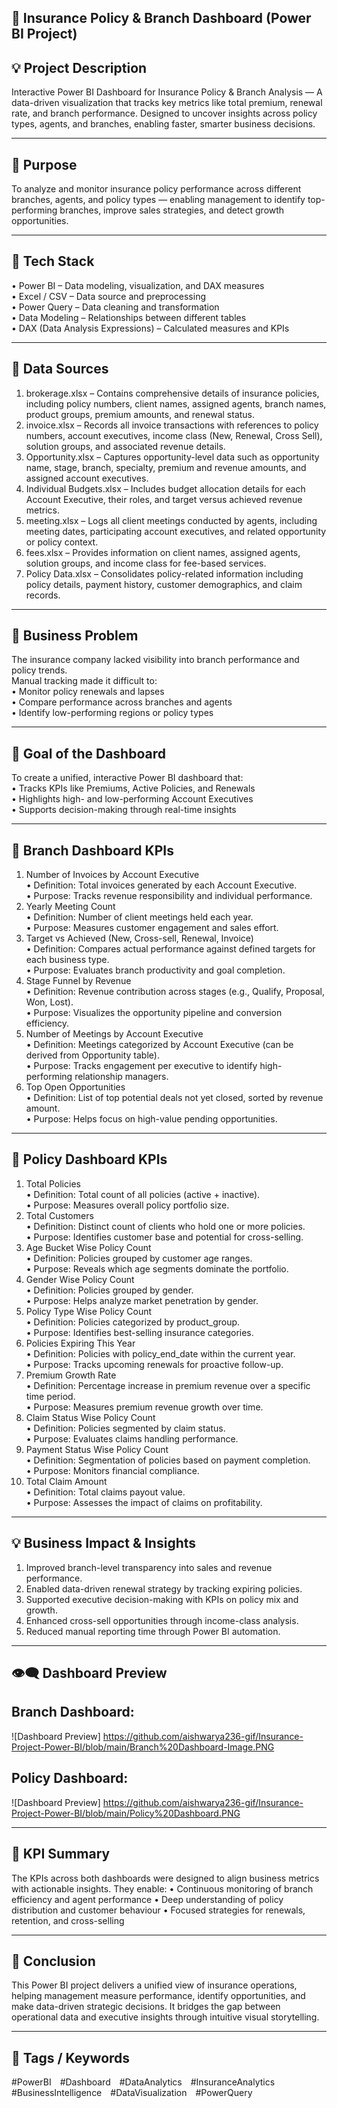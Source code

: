 ## 🧾 Insurance Policy & Branch Dashboard (Power BI Project)

## 💡 Project Description
Interactive Power BI Dashboard for Insurance Policy & Branch Analysis — A data-driven visualization that tracks key metrics like total premium, renewal rate, and branch performance. Designed to uncover insights across policy types, agents, and branches, enabling faster, smarter business decisions.
________________________________________
## 🎯 Purpose
To analyze and monitor insurance policy performance across different branches, agents, and policy types — enabling management to identify top-performing branches, improve sales strategies, and detect growth opportunities.
________________________________________
## 🧰 Tech Stack  
•	  Power BI – Data modeling, visualization, and DAX measures  
•	  Excel / CSV – Data source and preprocessing  
•	  Power Query – Data cleaning and transformation  
•	  Data Modeling – Relationships between different tables  
•	  DAX (Data Analysis Expressions) – Calculated measures and KPIs  
________________________________________
## 📂 Data Sources  
1.	brokerage.xlsx – Contains comprehensive details of insurance policies, including policy numbers, client names, assigned agents, branch names, product groups, premium amounts, and renewal status.  
2.	invoice.xlsx – Records all invoice transactions with references to policy numbers, account executives, income class (New, Renewal, Cross Sell), solution groups, and associated revenue details.  
3.	Opportunity.xlsx – Captures opportunity-level data such as opportunity name, stage, branch, specialty, premium and revenue amounts, and assigned account executives.  
4.	Individual Budgets.xlsx – Includes budget allocation details for each Account Executive, their roles, and target versus achieved revenue metrics.  
5.	meeting.xlsx – Logs all client meetings conducted by agents, including meeting dates, participating account executives, and related opportunity or policy context.  
6.	fees.xlsx – Provides information on client names, assigned agents, solution groups, and income class for fee-based services.  
7.	Policy Data.xlsx – Consolidates policy-related information including policy details, payment history, customer demographics, and claim records.  
________________________________________
## 💼 Business Problem  
The insurance company lacked visibility into branch performance and policy trends.  
Manual tracking made it difficult to:  
•  	Monitor policy renewals and lapses  
•  	Compare performance across branches and agents  
•	  Identify low-performing regions or policy types  
________________________________________
## 🎯 Goal of the Dashboard  
To create a unified, interactive Power BI dashboard that:  
•	Tracks KPIs like Premiums, Active Policies, and Renewals  
•	Highlights high- and low-performing Account Executives  
•	Supports decision-making through real-time insights  
________________________________________
## 🧩 Branch Dashboard KPIs  
1.	Number of Invoices by Account Executive  
•	Definition: Total invoices generated by each Account Executive.  
•	Purpose: Tracks revenue responsibility and individual performance.  
2.	Yearly Meeting Count  
•	Definition: Number of client meetings held each year.  
•	Purpose: Measures customer engagement and sales effort.  
3.	Target vs Achieved (New, Cross-sell, Renewal, Invoice)  
•	Definition: Compares actual performance against defined targets for each business type.  
•	Purpose: Evaluates branch productivity and goal completion.  
4.	Stage Funnel by Revenue  
•	Definition: Revenue contribution across stages (e.g., Qualify, Proposal, Won, Lost).  
•	Purpose: Visualizes the opportunity pipeline and conversion efficiency.  
5.	Number of Meetings by Account Executive  
•	Definition: Meetings categorized by Account Executive (can be derived from Opportunity table).  
•	Purpose: Tracks engagement per executive to identify high-performing relationship managers.  
6.	Top Open Opportunities  
•	Definition: List of top potential deals not yet closed, sorted by revenue amount.  
•	Purpose: Helps focus on high-value pending opportunities.  
________________________________________
## 🧾 Policy Dashboard KPIs  
1.	Total Policies  
•  Definition: Total count of all policies (active + inactive).  
•  Purpose: Measures overall policy portfolio size.  
2.	Total Customers  
•  Definition: Distinct count of clients who hold one or more policies.  
•  Purpose: Identifies customer base and potential for cross-selling.  
3.	Age Bucket Wise Policy Count   
•  Definition: Policies grouped by customer age ranges.  
•  Purpose: Reveals which age segments dominate the portfolio.  
4.	Gender Wise Policy Count   
•  Definition: Policies grouped by gender.  
•  Purpose: Helps analyze market penetration by gender.  
5.	Policy Type Wise Policy Count  
•  Definition: Policies categorized by product_group.  
•  Purpose: Identifies best-selling insurance categories.  
6.	Policies Expiring This Year  
•  Definition: Policies with policy_end_date within the current year.  
•  Purpose: Tracks upcoming renewals for proactive follow-up.  
7.	Premium Growth Rate  
•  Definition: Percentage increase in premium revenue over a specific time period.  
•  Purpose: Measures premium revenue growth over time.  
8.	Claim Status Wise Policy Count  
•  Definition: Policies segmented by claim status.  
•  Purpose: Evaluates claims handling performance.  
9.	Payment Status Wise Policy Count   
•  Definition: Segmentation of policies based on payment completion.  
•  Purpose: Monitors financial compliance.  
10.	Total Claim Amount  
•  Definition: Total claims payout value.  
•  Purpose: Assesses the impact of claims on profitability.  

________________________________________
## 💡 Business Impact & Insights
1. Improved branch-level transparency into sales and revenue performance.
2. Enabled data-driven renewal strategy by tracking expiring policies.
3. Supported executive decision-making with KPIs on policy mix and growth.
4. Enhanced cross-sell opportunities through income-class analysis.
5. Reduced manual reporting time through Power BI automation.
________________________________________
## 👁️‍🗨️ Dashboard Preview
## Branch Dashboard:  
![Dashboard Preview] https://github.com/aishwarya236-gif/Insurance-Project-Power-BI/blob/main/Branch%20Dashboard-Image.PNG

## Policy Dashboard:  
![Dashboard Preview] https://github.com/aishwarya236-gif/Insurance-Project-Power-BI/blob/main/Policy%20Dashboard.PNG

________________________________________
## 🧩 KPI Summary
The KPIs across both dashboards were designed to align business metrics with actionable insights. They enable:
•	Continuous monitoring of branch efficiency and agent performance
•	Deep understanding of policy distribution and customer behaviour
•	Focused strategies for renewals, retention, and cross-selling
________________________________________
## 🏁 Conclusion
This Power BI project delivers a unified view of insurance operations, helping management measure performance, identify opportunities, and make data-driven strategic decisions.
It bridges the gap between operational data and executive insights through intuitive visual storytelling.
________________________________________
## 🔖 Tags / Keywords
#PowerBI #Dashboard #DataAnalytics #InsuranceAnalytics #BusinessIntelligence #DataVisualization #PowerQuery

